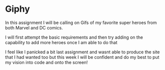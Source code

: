 # Giphy

In this assignment I will be calling on Gifs of my favorite super heroes from both Marvel and DC comics.

I will first attempt the basic requirements and then try adding on the capability to add more heroes once I am able to do that

I feel like I panicked a bit last assignment and wasnt able to produce the site that I had wanted too but this week I will be confident and do my best to put my vision into code and onto the screen!

